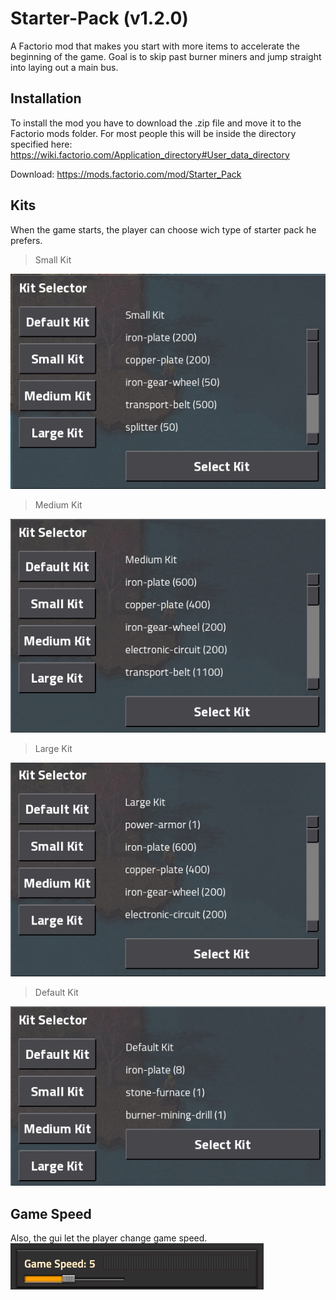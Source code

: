# Starter-Pack (v1.2.0)

A Factorio mod that makes you start with more items to accelerate the beginning of the game. Goal is to skip past burner miners and jump straight into laying out a main bus.

## Installation

To install the mod you have to download the .zip file and move it to the Factorio mods folder. For most people this will be inside the directory specified here: https://wiki.factorio.com/Application_directory#User_data_directory

Download: https://mods.factorio.com/mod/Starter_Pack

## Kits
When the game starts, the player can choose wich type of starter pack he prefers.

> Small Kit

![alt text](images/small-kit.png "Small Kit")

> Medium Kit

![alt text](images/medium-kit.png "Medium Kit")

> Large Kit

![alt text](images/large-kit.png "Large Kit")

> Default Kit

![alt text](images/default-kit.png "Default Kit")

## Game Speed
Also, the gui let the player change game speed.
![alt text](images/game-speed.png "Game Speed")